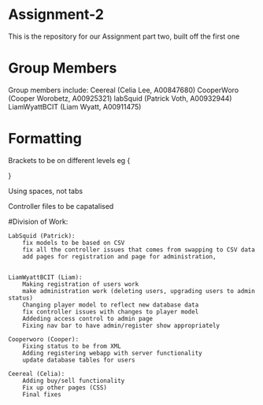 # Assignment-2

This is the repository for our Assignment part two, built off the first one

# Group Members

Group members include:
Ceereal 		(Celia Lee, A00847680)
CooperWoro 		(Cooper Worobetz, A00925321)
labSquid 		(Patrick Voth, A00932944)
LiamWyattBCIT 	(Liam Wyatt, A00911475)

# Formatting

Brackets to be on different levels eg {

}

Using spaces, not tabs

Controller files to be capatalised

#Division of Work:

    LabSquid (Patrick):
        fix models to be based on CSV
        fix all the controller issues that comes from swapping to CSV data
        add pages for registration and page for administration,


	LiamWyattBCIT (Liam):
        Making registration of users work
        make administration work (deleting users, upgrading users to admin status)
        Changing player model to reflect new database data
        fix controller issues with changes to player model
        Addeding access control to admin page
        Fixing nav bar to have admin/register show appropriately

	Cooperworo (Cooper):
        Fixing status to be from XML
        Adding registering webapp with server functionality
        update database tables for users

    Ceereal (Celia):
        Adding buy/sell functionality
        Fix up other pages (CSS)
        Final fixes
